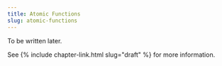 ```yaml
---
title: Atomic Functions
slug: atomic-functions
---
```


To be written later.

See {% include chapter-link.html slug="draft" %} for more information.
